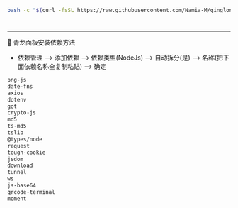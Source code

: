 ```sh
bash -c "$(curl -fsSL https://raw.githubusercontent.com/Namia-M/qinglong/main/ql.sh)"
```

#
---
🚩 青龙面板安装依赖方法

- 依赖管理 --> 添加依赖 --> 依赖类型(NodeJs) --> 自动拆分(是) --> 名称(把下面依赖名称全复制粘贴) --> 确定

```sh
png-js
date-fns
axios
dotenv
got
crypto-js
md5
ts-md5
tslib
@types/node
request
tough-cookie
jsdom
download
tunnel
ws
js-base64
qrcode-terminal
moment
```
